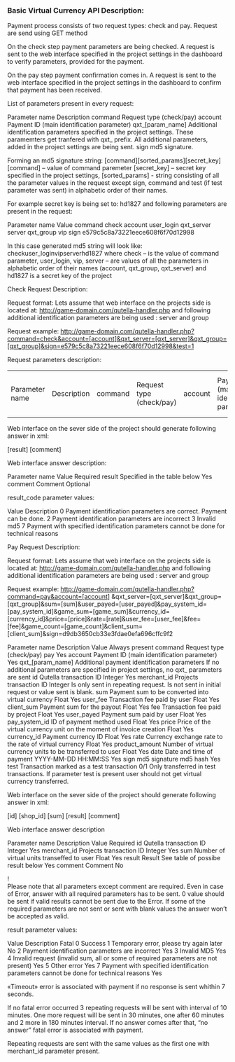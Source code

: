 ### Basic Virtual Currency API Description:

Payment process consists of two request types: check and pay.
Request are send using GET method

On the check step payment parameters are being checked. A request is sent to the web interface specified in the project settings in the dashboard to verify parameters, provided for the payment.

On the pay step payment confirmation comes in. A request is sent to the web interface specified in the project settings in the dashboard to confirm that payment has been received.


List of parameters present in every request:

Parameter name	Description
command	Request type (check/pay)
account	Payment ID (main identification parameter)
qxt_[param_name]	Additional identification parameters specified in the project settings. These paramemters get tranfered with qxt_ prefix. All additional parameters, added in the project settings are being sent.
sign	md5 signature. 


Forming an md5 signature string: 
[command][sorted_params][secret_key]
[command] – value of command paremeter
[secret_key] – secret key specified in the project settings,
[sorted_params]  -  string consisting of all the parameter values in the request except sign, command and test (if test parameter was sent) in alphabetic order of  their names.

For example secret key is being set to: hd1827 and following parameters are present in the request:

Parameter name	Value
command	check
account	user_login
qxt_server	server
qxt_group	vip
sign	e579c5c8a73221eece608f6f70d12998

In this case generated md5 string will look like:
checkuser_loginvipserverhd1827
where check – is the value of command parameter, 
user_login, vip, server – are values of all the parameters in alphabetic order of their names (account, qxt_group, qxt_server)
and hd1827 is a secret key of the project

 
Check Request Description: 

Request format: 
Lets assume that web interface on the projects side is located at: 
http://game-domain.com/qutella-handler.php
and following additional identification parameters are being used : server and group

Request example:
http://game-domain.com/qutella-handler.php?command=check&account=[account]&qxt_server=[qxt_server]&qxt_group=[qxt_group]&sign=e579c5c8a73221eece608f6f70d12998&test=1

Request parameters description:
<table>
<tr>
<td>Parameter name</td>	<td>Description</td>
<td>command</td>	<td>Request type (check/pay)</td>
<td>account</td>	<td>Payment ID (main identification parameter)</td>
<td>qxt_[param_name]</td>	<td>Additional payment identification parameters</td>
<td>sign</td>	<td>md5 signature</td>
<td>test</td>	<td>Parameter marking transaction as a test transaction</td>
</table>

Web interface on the sever side of the project should generate following answer in xml:


<?xml version="1.0" encoding="windows-1251"?>
<response>
	<result>[result]</result>
	<comment>[comment]</comment>
</response>


Web interface answer description:

Parameter name	Value	Required
result	Specified in the table below	Yes
comment	Comment	Optional


result_code parameter values:

Value	Description
0	Payment identification parameters are correct. Payment can be done.
2	Payment identification parameters are incorrect
3	Invalid md5
7	Payment with specified identification parameters cannot be done for technical reasons





Pay Request Description:

Request format: 
Lets assume that web interface on the projects side is located at: 
http://game-domain.com/qutella-handler.php
and following additional identification parameters are being used : server and group

Request example:
http://game-domain.com/qutella-handler.php?command=pay&account=[account] &qxt_server=[qxt_server]&qxt_group=[qxt_group]&sum=[sum]&user_payed=[user_payed]&pay_system_id=[pay_system_id]&game_sum=[game_sum]&currency_id=[currency_id]&price=[price]&rate=[rate]&user_fee=[user_fee]&fee=[fee]&game_count=[game_count]&client_sum=[client_sum]&sign=d9db3650cb33e3fdae0efa696cffc9f2


Parameter name	Description	Value	Always present
command	Request type (check/pay)	pay	Yes
account	Payment ID (main identification parameter)		Yes
qxt_[param_name]	Additional payment identification parameters		If no additional parameters are specified in project settings, no qxt_ parameters are sent
id	Qutella transaction ID	Integer	Yes
merchant_id	Projects transaction ID 	Integer	Is only sent in repeating request. Is not sent in initial request or value sent is blank.
sum	Payment sum to be converted into virtual currency	Float	Yes
user_fee	Transaction fee paid by user	Float	Yes
client_sum	Payment sum for the payout	Float	Yes
fee	Transaction fee paid by project	Float	Yes
user_payed	Payment sum paid by user	Float	Yes
pay_system_id	ID of payment method used	Float	Yes
price	Price of the virtual currency unit on the moment of invoice creation	Float	Yes
currency_id	Payment currency ID	Float	Yes
rate	Currency exchange rate to the rate of virtual currency	Float	Yes
product_amount	Number of virtual currency units to be transferred to user	Float	Yes
date	Date and time of payment	YYYY-MM-DD HH:MM:SS	Yes
sign	md5 signature	md5 hash	Yes
test	Transaction marked as a test transaction	0/1	Only transferred in test transactions. If parameter test is present user should not get virtual currency transferred.




Web interface on the sever side of the project should generate following answer in xml:


<?xml version="1.0" encoding="windows-1251"?>
<response>
<id>[id]</id>
<merchant_id>[shop_id]</merchant_id>
<sum>[sum]</sum>
<result>[result]</result>
<comment>[comment]</comment>
</response>



Web interface answer description

Parameter name	Description	Value	Required
id	Qutella transaction ID	Integer	Yes
merchant_id	Projects transaction ID	Integer	Yes
sum	Number of virtual units transeffed to user	Float	Yes
result	Result	See table of possibe result below	Yes
comment	Comment		No

!	
Please note that all parameters except comment are required. Even in case of Error, answer with all required parameters has to be sent. 0 value should be sent if valid results cannot be sent due to the Error. If some of the required parameters are not sent or sent with blank values the answer won’t be accepted as valid.






result parameter values:

Value	Description	Fatal
0	Success	
1	Temporary error, please try again later	No
2	Payment identification parameters are incorrect	Yes
3	Invalid MD5	Yes
4	Invalid request (invalid sum, all or some of required parameters are not present)	Yes
5	Other error	Yes
7	Payment with specified identification parameters cannot be done for technical reasons	Yes

«Timeout» error is associated with payment if no response is sent whithin 7 seconds.

If no fatal error occurred 3 repeating requests will be sent with interval of 10 minutes.
One more request will be sent in 30 minutes, one after 60 minutes and 2 more in 180 minutes interval. If no answer comes after that, “no answer” fatal error is associated with payment. 

Repeating requests are sent with the same values as the first one with merchant_id parameter present.


